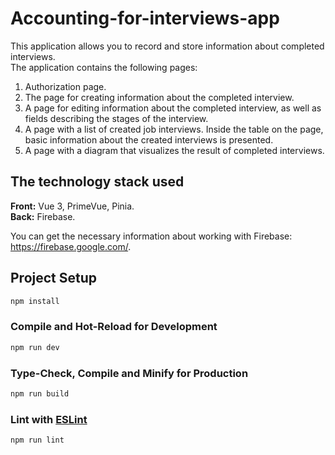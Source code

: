 # Accounting-for-interviews-app

This application allows you to record and store information about completed interviews.<br>
The application contains the following pages: 
1. Authorization page.
2. The page for creating information about the completed interview.
3. A page for editing information about the completed interview, as well as fields describing the stages of the interview.
4. A page with a list of created job interviews. Inside the table on the page, basic information about the created interviews is presented.
5. A page with a diagram that visualizes the result of completed interviews.

## The technology stack used
**Front:** Vue 3, PrimeVue, Pinia. <br>
**Back:** Firebase. <br>


You can get the necessary information about working with Firebase: https://firebase.google.com/.

## Project Setup

```sh
npm install
```

### Compile and Hot-Reload for Development

```sh
npm run dev
```

### Type-Check, Compile and Minify for Production

```sh
npm run build
```

### Lint with [ESLint](https://eslint.org/)

```sh
npm run lint
```
